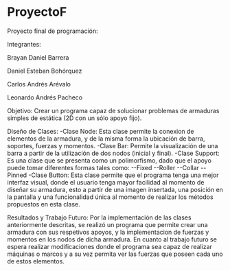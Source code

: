 # ProyectoF
Proyecto final de programación:

Integrantes:

Brayan Daniel Barrera

Daniel Esteban Bohórquez

Carlos Andrés Arévalo

Leonardo Andrés Pacheco

Objetivo: Crear un programa capaz de solucionar problemas de armaduras simples de estática (2D con un sólo apoyo fijo). 

Diseño de Clases:
-Clase Node: Esta clase permite la conexion de elementos de la armadura, y de la misma forma la ubicación de barra, soportes, fuerzas y momentos.
-Clase Bar: Permite la visualización de una barra a partir de la utilización de dos nodos (inicial y final).
-Clase Support: Es una clase que se presenta como un polimorfismo, dado que el apoyo puede tomar diferentes formas tales como: 
--Fixed
--Roller
--Collar
--Pinned
-Clase Button: Esta clase permite que el programa tenga una mejor interfaz visual, donde el usuario tenga mayor facilidad al momento de diseñar su armadura, esto a partir de una imagen insertada, una posición en la pantalla y una funcionalidad única al momento de realizar los métodos propuestos en esta clase.

Resultados y Trabajo Futuro: Por la implementación de las clases anteriormente descritas, se realizó un programa que permite crear una armadura con sus respetivos apoyos, y la implementacion de fuerzas y momentos en los nodos de dicha armadura.
En cuanto al trabajo futuro se espera realizar modificaciones donde el programa sea capaz de realizar máquinas  o marcos y a su vez permita ver las fuerzas que poseen cada uno de estos elementos.


